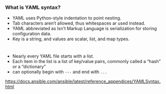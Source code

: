 ### What is YAML syntax?
- YAML uses Python-style indentation to point nesting.
- Tab characters aren’t allowed, thus whitespaces ar used instead.
- YAML abbreviated as Isn’t Markup Language is serialization for storing configuration data.
- Key is a string, and values are scalar, list, and map types.
#
- Nearly every YAML file starts with a list.
- Each item in the list is a list of key/value pairs, commonly called a “hash” or a “dictionary”
- can optionally begin with `---` and end with `...`

https://docs.ansible.com/ansible/latest/reference_appendices/YAMLSyntax.html
